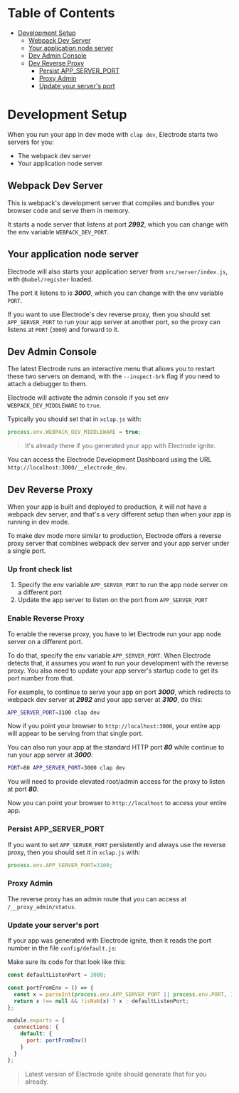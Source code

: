 # Table of Contents

- [Development Setup](#development-setup)
  * [Webpack Dev Server](#webpack-dev-server)
  * [Your application node server](#your-application-node-server)
  * [Dev Admin Console](#dev-admin-console)
  * [Dev Reverse Proxy](#dev-reverse-proxy)
    + [Persist APP_SERVER_PORT](#persist-app_server_port)
    + [Proxy Admin](#proxy-admin)
    + [Update your server's port](#update-your-servers-port)

# Development Setup

When you run your app in dev mode with `clap dev`, Electrode starts two servers for you:

- The webpack dev server
- Your application node server

## Webpack Dev Server

This is webpack's development server that compiles and bundles your browser code and serve them in memory.

It starts a node server that listens at port ***2992***, which you can change with the env variable `WEBPACK_DEV_PORT`.

## Your application node server

Electrode will also starts your application server from `src/server/index.js`, with `@babel/register` loaded.

The port it listens to is ***3000***, which you can change with the env variable `PORT`.

If you want to use Electrode's dev reverse proxy, then you should set `APP_SERVER_PORT` to run your app server at another port, so the proxy can listens at `PORT` (`3000`) and forward to it.

## Dev Admin Console

The latest Electrode runs an interactive menu that allows you to restart these two servers on demand, with the `--inspect-brk` flag if you need to attach a debugger to them.

Electrode will activate the admin console if you set env `WEBPACK_DEV_MIDDLEWARE` to `true`.

Typically you should set that in `xclap.js` with:

```js
process.env.WEBPACK_DEV_MIDDLEWARE = true;
```

> It's already there if you generated your app with Electrode ignite.

You can access the Electrode Development Dashboard using the URL `http://localhost:3000/__electrode_dev`.

## Dev Reverse Proxy

When your app is built and deployed to production, it will not have a webpack dev server, and that's a very different setup than when your app is running in dev mode.

To make dev mode more similar to production, Electrode offers a reverse proxy server that combines webpack dev server and your app server under a single port.

### Up front check list

1. Specify the env variable `APP_SERVER_PORT` to run the app node server on a different port
2. Update the app server to listen on the port from `APP_SERVER_PORT` 

### Enable Reverse Proxy

To enable the reverse proxy, you have to let Electrode run your app node server on a different port.

To do that, specify the env variable `APP_SERVER_PORT`.  When Electrode detects that, it assumes you want to run your development with the reverse proxy.  You also need to update your app server's startup code to get its port number from that.

For example, to continue to serve your app on port ***3000***, which redirects to webpack dev server at ***2992*** and your app server at ***3100***, do this:

```bash
APP_SERVER_PORT=3100 clap dev
```

Now if you point your browser to `http://localhost:3000`, your entire app will appear to be serving from that single port.

You can also run your app at the standard HTTP port ***80*** while continue to run your app server at ***3000***:

```bash
PORT=80 APP_SERVER_PORT=3000 clap dev
```

You will need to provide elevated root/admin access for the proxy to listen at port ***80***.

Now you can point your browser to `http://localhost` to access your entire app.

### Persist APP_SERVER_PORT

If you want to set `APP_SERVER_PORT` persistently and always use the reverse proxy, then you should set it in `xclap.js` with:

```js
process.env.APP_SERVER_PORT=3100;
```

### Proxy Admin

The reverse proxy has an admin route that you can access at `/__proxy_admin/status`.

### Update your server's port

If your app was generated with Electrode ignite, then it reads the port number in the file `config/default.js`:

Make sure its code for that look like this:

```js
const defaultListenPort = 3000;

const portFromEnv = () => {
  const x = parseInt(process.env.APP_SERVER_PORT || process.env.PORT, 10);
  return x !== null && !isNaN(x) ? x : defaultListenPort;
};

module.exports = {
  connections: {
    default: {
      port: portFromEnv()
    }
  }
};
```

> Latest version of Electrode ignite should generate that for you already.
